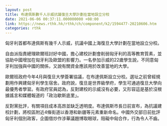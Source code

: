 ```yaml
---
layout: post
title: 布達佩斯數千人示威抗議復旦大學計劃在當地設立分校
date: 2021-06-06 00:37:11.000000000 +08:00
link: https://news.rthk.hk/rthk/ch/component/k2/1594477-20210606.htm
categories: rthk
---
```


匈牙利首都布達佩斯有幾千人示威，抗議中國上海復旦大學計劃在當地設立分校。

自由派指責總理歐爾班討好中國，擔心建校計劃會削弱匈牙利的高等教育質素，並協助中國增加在匈牙利及歐盟的影響力。一名參加示威的22歲學生說，不同意匈牙利加強與中國的關係，又說有關資金應該用於改善當地的大學。

歐爾班政府今年4月與復旦大學簽署協議，在布達佩斯設立分校。選址之前曾經規劃用作興建匈牙利學生宿舍。政府說，復旦是世界級學府，學生可通過復旦大學向最優秀者學習。有政府官員認為，反對建校的示威沒有必要，又形容這是基於沒根據謠言和媒體報道的「政治歇斯底里」。

反對黨批評，有關項目成本高昂並缺乏透明度。布達佩斯市長日前宣布，為抗議建校計劃，將校區附近4條街道以香港和新疆等元素重新命名。中國外交部日前批評匈牙利個別政客，企圖借炒作涉華議題博取眼球，阻礙中匈合作，行為令人不齒。
